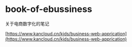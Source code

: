 # book-of-ebussiness
关于电商数字化的笔记

[https://www.kancloud.cn/kjds/business-web-apprication](https://www.kancloud.cn/kjds/business-web-apprication)
